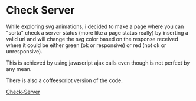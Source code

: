 # Check Server 

While exploring svg animations, i decided to make a page where you can "sorta" check a server status (more like a page status really) by inserting a valid url and will change the svg color based on the response received where it could be either green (ok or responsive) or red (not ok or unresponsive). 

This is achieved by using javascript ajax calls even though is not perfect by any mean.

There is also a coffeescript version of the code.

[Check-Server](https://thypirate.github.io/check-server/)